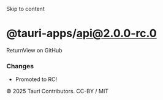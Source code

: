 Skip to content
# @tauri-apps/api@2.0.0-rc.0
ReturnView on GitHub
### Changes
  * Promoted to RC!


© 2025 Tauri Contributors. CC-BY / MIT
